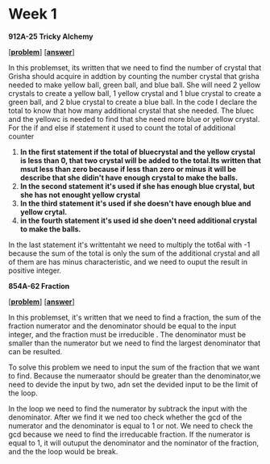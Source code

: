 
# Week 1

**912A-25 Tricky Alchemy**

 [[**problem**]](http://codeforces.com/contest/912/problem/A)  [[**answer**]](http://codeforces.com/contest/912/submission/42297324)
 
In this problemset, its written that we need to find  the number of crystal that Grisha should acquire in addtion by counting the number crystal that grisha needed to make yellow ball, green ball, and blue ball. She will need 2 yellow crystals to create a yellow ball, 1 yellow crystal and 1 blue crystal to create a green ball, and 2 blue crystal to create a blue ball. In the code I declare the total to know that how many additional crystal that she needed. The bluec and the yellowc is needed to find that she need more blue or yellow crystal. For the if and else if statement it used to count the total of additional counter

1. **In the first statement if the total of bluecrystal and the yellow crystal is less than 0, that two crystal will be added to the          total.Its written that msut less than zero because if less than zero or minus it will be describe that she didin't have enough          crystal to  make the balls.**
2. **In the second statement it's used  if she has enough blue crystal, but she has not enought yellow crystal**
3. **In the third statement it's used if she doesn't have enough blue and yellow crytal.**
4. **in the fourth statement it's used id she doen't need additional crystal to make the balls.**

In the last statement it's writtentaht we need to multiply the tot6al with -1 because the sum of the total is only the sum of the additional crystal and all of them are has minus characteristic, and we need to ouput the result in positive integer.


**854A-62 Fraction**

[[**problem**]](http://codeforces.com/contest/854/problem/A)  [[**answer**]](http://codeforces.com/contest/854/submission/42496220)

In this problemset, it's written that we need to find a fraction, the sum of the fraction 
numerator and the denominator should be  equal to the input integer, and the fraction must be 
irreducible . The denominator must be smaller than the numerator but we need to find the largest denominator
that can be resulted.

To solve this problem we need to input the sum of the fraction that we want to find. Because the numeraator should be
greater than the denominator,we need to devide the input by two, adn set the devided input to be the limit of the loop.

In the loop we need to find the  numerator by subtrack the input with the denominator. After we find it we ned too check whether the 
gcd of the numerator and the denominator is equal to 1 or not. We need to check the gcd because we need to find the irreducable fraction.
If the numerator  is equal to 1, it will outuput the denominator and the nominator of the fraction, and the the loop would be break.
